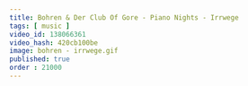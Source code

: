 ```yaml
---
title: Bohren & Der Club Of Gore - Piano Nights - Irrwege
tags: [ music ]
video_id: 138066361
video_hash: 420cb100be
image: bohren - irrwege.gif
published: true
order : 21000
---
```


